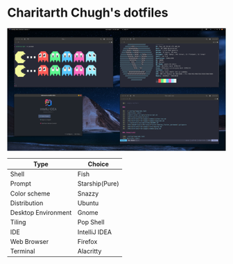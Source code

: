 # Charitarth Chugh's dotfiles

<img title="Rice" src="images/Linux Rice.png" alt="">

| Type                | Choice        |
| ------------------- | ------------- |
| Shell               | Fish          |
| Prompt              | Starship(Pure)|
| Color scheme        | Snazzy        |
| Distribution        | Ubuntu        |
| Desktop Environment | Gnome         |
| Tiling              | Pop Shell     |
| IDE                 | IntelliJ IDEA |
| Web Browser         | Firefox       |
| Terminal            | Alacritty     |
